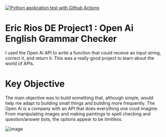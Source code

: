 [![Python application test with Github Actions](https://github.com/nogibjj/Eric-Rios-DE-Project1/actions/workflows/main.yml/badge.svg)](https://github.com/nogibjj/Eric-Rios-DE-Project1/actions/workflows/main.yml)


# Eric Rios DE Project1 : Open Ai English Grammar Checker




I used the Open Ai API to write a function that could receive an input string, correct it, and return it. This was a really good project to learn about the world of APIs. 

# Key Objective

The main objective was to build something that, although simple, would help me adapt to building small things and building more frequently. The Open Ai is a company with an API that does everything one coud imagine. From manipulating images and making paintings to spell checking and question/answer bots, the options appear to be limitless.

![image](https://user-images.githubusercontent.com/70504872/191162952-2ccd8a93-b46e-4176-9464-7fbef12c5b13.png)

